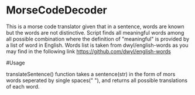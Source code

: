 # MorseCodeDecoder
This is a morse code translator given that in a sentence, words are known but the words are not distinctive. Script finds all meaningful words among all possible combination where the definition of "meaningful" is provided by  a list of word in English. Words list is taken from dwyl/english-words as you may find in the following link https://github.com/dwyl/english-words

#Usage

translateSentence() function takes a sentence(str) in the form of mors words seperated by single spaces(" "), and returns all possible translations of each word. 
